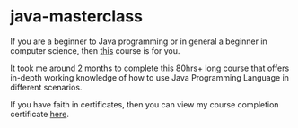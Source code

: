 # java-masterclass

If you are a beginner to Java programming or in general a beginner in computer science, then [this](https://www.udemy.com/course/java-the-complete-java-developer-course/) course is for you.

It took me around 2 months to complete this 80hrs+ long course that offers in-depth working knowledge of how to use Java Programming Language in different scenarios.


If you have faith in certificates, then you can view my course completion certificate [here](https://ude.my/UC-ccf17ffd-6482-4759-83f9-968c641ff53e).
